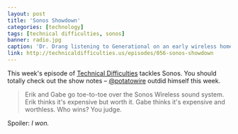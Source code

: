 ```yaml
---
layout: post
title: 'Sonos Showdown'
categories: [technology]
tags: [technical difficulties, sonos]
banner: radio.jpg
caption: 'Dr. Drang listening to Generational on an early wireless home audio system. [US National Archives](http://www.flickr.com/photos/usnationalarchives/5589767274/)'
link: http://technicaldifficulties.us/episodes/056-sonos-showdown
---
```


This week's episode of [Technical Difficulties](http://technicaldifficulties.us) tackles Sonos. You should totally check out the show notes &ndash; [@potatowire](http://twitter.com/potatowire) outdid himself this week.

> Erik and Gabe go toe-to-toe over the Sonos Wireless sound system. Erik thinks it's expensive but worth it. Gabe thinks it's expensive and worthless. Who wins? You judge.

Spoiler: *I won.*